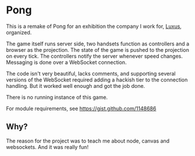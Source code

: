 # Pong

This is a remake of Pong for an exhibition the company I work for, [Luxus](http://luxus.fi), organized.

The game itself runs server side, two handsets function as controllers and a browser as the projection. The state of the game is pushed to the projection on every tick. The controllers notify the server whenever speed changes. Messaging is done over a WebSocket connection.

The code isn't very beautiful, lacks comments, and supporting several versions of the WebSocket required adding a hackish tier to the connection handling. But it worked well enough and got the job done.

There is no running instance of this game.

For module requirements, see https://gist.github.com/1148686

## Why?

The reason for the project was to teach me about node, canvas and websockets. And it was really fun!
